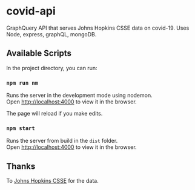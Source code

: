 # covid-api
GraphQuery API that serves Johns Hopkins CSSE data on covid-19. Uses Node, express, graphQL, mongoDB.

## Available Scripts

In the project directory, you can run:

### `npm run nm`

Runs the server in the development mode using nodemon.<br />
Open [http://localhost:4000](http://localhost:4000) to view it in the browser.

The page will reload if you make edits.<br />

### `npm start`

Runs the server from build in the `dist` folder.<br />
Open [http://localhost:4000](http://localhost:4000) to view it in the browser.

## Thanks

To [Johns Hopkins CSSE](https://github.com/CSSEGISandData/COVID-19) for the data.
